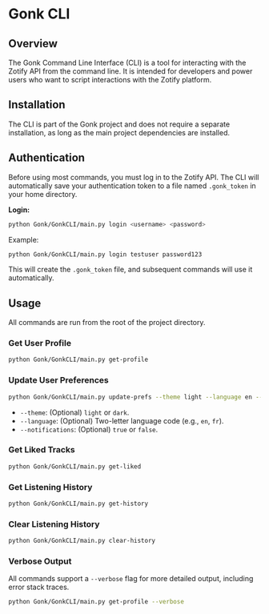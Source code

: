 # Gonk CLI

## Overview

The Gonk Command Line Interface (CLI) is a tool for interacting with the Zotify API from the command line. It is intended for developers and power users who want to script interactions with the Zotify platform.

## Installation

The CLI is part of the Gonk project and does not require a separate installation, as long as the main project dependencies are installed.

## Authentication

Before using most commands, you must log in to the Zotify API. The CLI will automatically save your authentication token to a file named `.gonk_token` in your home directory.

**Login:**
```bash
python Gonk/GonkCLI/main.py login <username> <password>
```
Example:
```bash
python Gonk/GonkCLI/main.py login testuser password123
```
This will create the `.gonk_token` file, and subsequent commands will use it automatically.

## Usage

All commands are run from the root of the project directory.

### Get User Profile
```bash
python Gonk/GonkCLI/main.py get-profile
```

### Update User Preferences
```bash
python Gonk/GonkCLI/main.py update-prefs --theme light --language en --notifications true
```
-   `--theme`: (Optional) `light` or `dark`.
-   `--language`: (Optional) Two-letter language code (e.g., `en`, `fr`).
-   `--notifications`: (Optional) `true` or `false`.

### Get Liked Tracks
```bash
python Gonk/GonkCLI/main.py get-liked
```

### Get Listening History
```bash
python Gonk/GonkCLI/main.py get-history
```

### Clear Listening History
```bash
python Gonk/GonkCLI/main.py clear-history
```

### Verbose Output

All commands support a `--verbose` flag for more detailed output, including error stack traces.
```bash
python Gonk/GonkCLI/main.py get-profile --verbose
```
